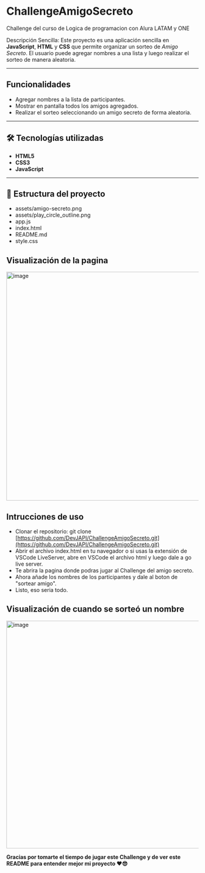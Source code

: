 # ChallengeAmigoSecreto
Challenge del curso de Logica de programacion con Alura LATAM y ONE

Descripción Sencilla: Este proyecto es una aplicación sencilla en **JavaScript**, **HTML** y **CSS** que permite organizar un sorteo de *Amigo Secreto*. El usuario puede agregar nombres a una lista y luego realizar el sorteo de manera aleatoria.

---

## Funcionalidades
- Agregar nombres a la lista de participantes.
- Mostrar en pantalla todos los amigos agregados.
- Realizar el sorteo seleccionando un amigo secreto de forma aleatoria.

---

## 🛠️ Tecnologías utilizadas
- **HTML5**  
- **CSS3**  
- **JavaScript**

---

## 📂 Estructura del proyecto
- assets/amigo-secreto.png
- assets/play_circle_outline.png
- app.js
- index.html
- README.md
- style.css

## Visualización de la pagina

<img width="1357" height="598" alt="image" src="https://github.com/user-attachments/assets/04c85b5e-5fbd-4a15-88fe-a4840df1ed96" />

## Intrucciones de uso

- Clonar el repositorio: git clone [https://github.com/DevJAPI/ChallengeAmigoSecreto.git](https://github.com/DevJAPI/ChallengeAmigoSecreto.git)
- Abrir el archivo index.html en tu navegador o si usas la extensión de VSCode LiveServer, abre en VSCode el archivo html y luego dale a go live server.
- Te abrira la pagina donde podras jugar al Challenge del amigo secreto.
- Ahora añade los nombres de los participantes y dale al boton de "sortear amigo".
- Listo, eso seria todo.

## Visualización de cuando se sorteó un nombre

<img width="1359" height="595" alt="image" src="https://github.com/user-attachments/assets/67e81e7b-2c17-42ac-af84-7dc666d49f2f" />

**Gracias por tomarte el tiempo de jugar este Challenge y de ver este README para entender mejor mi proyecto ❤️😎**
